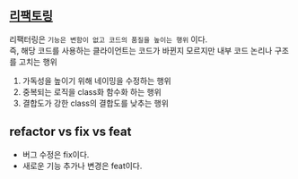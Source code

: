 ## [리팩토링](https://ko.wikipedia.org/wiki/%EB%A6%AC%ED%8C%A9%ED%84%B0%EB%A7%81)  

리팩터링은 `기능은 변함이 없고 코드의 품질을 높이는 행위` 이다.  
즉, 해당 코드를 사용하는 클라이언트는 코드가 바뀐지 모르지만 내부 코드 논리나 구조를 고치는 행위

1) 가독성을 높이기 위해 네이밍을 수정하는 행위
2) 중복되는 로직을 class화 함수화 하는 행위
3) 결합도가 강한 class의 결합도를 낮추는 행위

## refactor vs fix vs feat
- 버그 수정은 fix이다.
- 새로운 기능 추가나 변경은 feat이다.